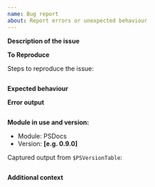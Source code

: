 ```yaml
---
name: Bug report
about: Report errors or unexpected behaviour
---
```


**Description of the issue**

<!-- A clear and concise description of what the bug is. -->

**To Reproduce**

Steps to reproduce the issue:

```powershell

```

**Expected behaviour**

<!-- A clear and concise description of what you expected to happen. -->

**Error output**

<!-- Capture any error messages and or verbose messages with `-Verbose`. -->

```text

```

**Module in use and version:**

- Module: PSDocs
- Version: **[e.g. 0.9.0]**

Captured output from `$PSVersionTable`:

```text

```

**Additional context**

<!-- Add any other context about the problem here. -->
